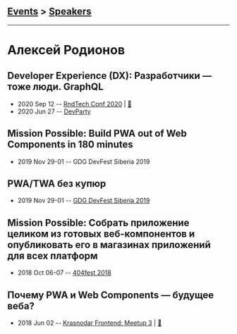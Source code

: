 ## [Events](../README.md) > [Speakers](../speakers.md)
---

# Алексей Родионов

## Developer Experience (DX): Разработчики — тоже люди. GraphQL
- 2020 Sep 12 -- [RndTech Conf 2020](https://youtu.be/m9DHmTowLvI)  | [:notebook:](https://docs.google.com/presentation/d/1tmnVo0EUqcLv_RbDFCrpRJpTtpHQDhicOCyT2JL-eu8/edit)  
- 2020 Jun 27 -- [DevParty](https://www.youtube.com/watch?v=i4lBV8by8t4)    
## Mission Possible: Build PWA out of Web Components in 180 minutes
- 2019 Nov 29-01 -- GDG DevFest Siberia 2019    
## PWA&#x2F;TWA без купюр
- 2019 Nov 29-01 -- [GDG DevFest Siberia 2019](https://youtu.be/MuEFPsW9B3M)    
## Mission Possible: Собрать приложение целиком из готовых веб-компонентов и опубликовать его в магазинах приложений для всех платформ
- 2018 Oct 06-07 -- [404fest 2018](https://www.youtube.com/watch?v=2_xy4YIqJLI)    
## Почему PWA и Web Components — будущее веба?
- 2018 Jun 02 -- [Krasnodar Frontend: Meetup 3](https://youtu.be/Z0JkVGDVQ2k)  | [:notebook:](https://docs.google.com/presentation/d/1VY1z-y1YlHf_1LitS38oar57eboDbbbU1K1EqypkfNg/edit#slide=id.p)  
